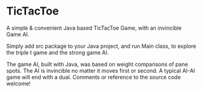 # TicTacToe
A simple & convenient Java based TicTacToe Game, with an invincible Game AI.

Simply add src package to your Java project, and run Main class, to explore the triple t game and the strong game AI.

The game AI, built with Java, was based on weight comparisons of pane spots. The AI is invincible no matter it moves first or second. A typical AI-AI game will end with a dual. Comments or reference to the source code welcome!

